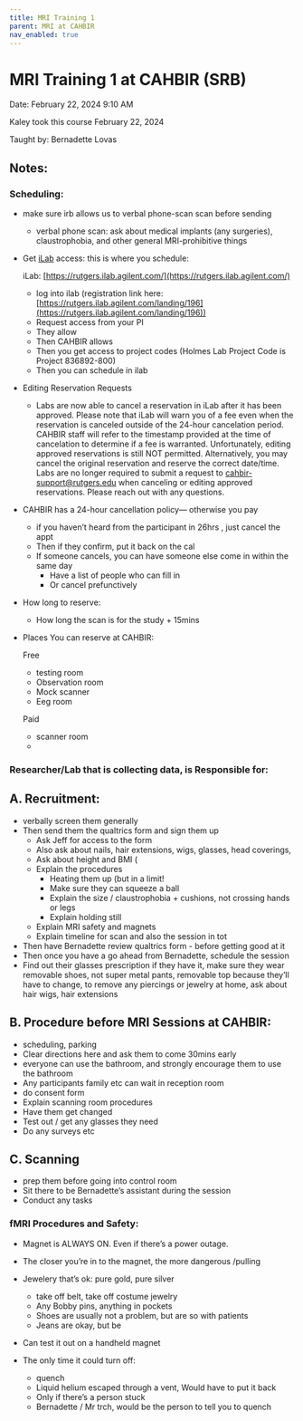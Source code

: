 ```yaml
---
title: MRI Training 1
parent: MRI at CAHBIR
nav_enabled: true
---
```

# MRI Training 1 at CAHBIR (SRB)

Date: February 22, 2024 9:10 AM

Kaley took this course February 22, 2024

Taught by: Bernadette Lovas

## Notes:

### Scheduling:

- make sure irb allows us to verbal phone-scan scan before sending
    - verbal phone scan: ask about medical implants (any surgeries), claustrophobia, and other general MRI-prohibitive things

- Get [iLab](https://rutgers.ilab.agilent.com/) access: this is where you schedule:
    
    iLab: [https://rutgers.ilab.agilent.com/](https://rutgers.ilab.agilent.com/) 
    
    - log into ilab (registration link here: [https://rutgers.ilab.agilent.com/landing/196](https://rutgers.ilab.agilent.com/landing/196))
    - Request access from your PI
    - They allow
    - Then CAHBIR allows
    - Then you get access to project codes (Holmes Lab Project Code is Project 836892-800)
    - Then you can schedule in ilab

- Editing Reservation Requests
    - Labs are now able to cancel a reservation in iLab after it has been approved. Please note that iLab will warn you of a fee even when the reservation is canceled outside of the 24-hour cancelation period. CAHBIR staff will refer to the timestamp provided at the time of cancelation to determine if a fee is warranted. Unfortunately, editing approved reservations is still NOT permitted. Alternatively, you may cancel the original reservation and reserve the correct date/time. Labs are no longer required to submit a request to [cahbir-support@rutgers.edu](mailto:cahbir-support@rutgers.edu) when canceling or editing approved reservations. Please reach out with any questions.

- CAHBIR has a 24-hour cancellation policy— otherwise you pay
    - if you haven’t heard from the participant in 26hrs , just cancel the appt
    - Then if they confirm, put it back on the cal
    - If someone cancels, you can have someone else come in within the same day
        - Have a list of people who can fill in
        - Or cancel prefunctively

- How long to reserve:
    - How long the scan is for the study + 15mins

- Places You can reserve at CAHBIR:
    
    Free
    
    - testing room
    - Observation room
    - Mock scanner
    - Eeg room
    
    Paid
    
    - scanner room
    - 

### Researcher/Lab that is collecting data, is Responsible for:

## A. Recruitment:

- verbally screen them generally
- Then send them the qualtrics form and sign them up
    - Ask Jeff for access to the form
    - Also ask about nails, hair extensions, wigs, glasses, head coverings,
    - Ask about height and BMI (
    - Explain the procedures
        - Heating them up (but in a limit!
        - Make sure they can squeeze a ball
        - Explain the size / claustrophobia + cushions, not crossing hands or legs
        - Explain holding still
    - Explain MRI safety and magnets
    - Explain timeline for scan and also the session in tot
- Then have Bernadette review qualtrics form - before getting good at it
- Then once you have a go ahead from Bernadette, schedule the  session
- Find out their glasses prescription if they have it, make sure they wear removable shoes, not super metal pants, removable top because they’ll have to change, to remove any piercings or jewelry at home, ask about hair wigs, hair extensions

## B. Procedure before MRI Sessions at CAHBIR:

- scheduling, parking
- Clear directions here and ask them to come 30mins early
- everyone can  use the bathroom, and strongly encourage them to use the bathroom
- Any participants family etc can wait in reception room
- do consent form
- Explain scanning room procedures
- Have them get changed
- Test out / get any glasses they need
- Do any surveys etc

## C. Scanning

- prep them before going into control room
- Sit there to be Bernadette’s assistant during the session
- Conduct any tasks

### fMRI Procedures and Safety:

- Magnet is ALWAYS ON. Even if there’s a power outage.
- The closer you’re in to the magnet, the more dangerous /pulling

- Jewelery that’s ok: pure gold, pure silver
    - take off belt, take off costume jewelry
    - Any Bobby pins, anything in pockets
    - Shoes are usually not a problem, but are so with patients
    - Jeans are okay, but be
- Can test it out on a handheld magnet
- The only time it could turn off:
    - quench
    - Liquid helium escaped through a vent, Would have to put it back
    - Only if there’s a person stuck
    - Bernadette / Mr trch, would be the person to tell you to quench